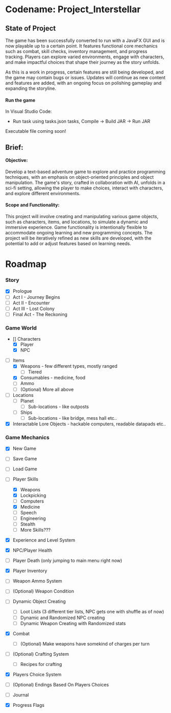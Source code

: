 # Codename: Project_Interstellar

## State of Project

The game has been successfully converted to run with a JavaFX GUI and is now playable up to a certain point. 
It features functional core mechanics such as combat, skill checks, inventory management, and progress tracking. 
Players can explore varied environments, engage with characters, and make impactful choices that shape their journey as the story unfolds. 



As this is a work in progress, certain features are still being developed, and the game may contain bugs or issues. 
Updates will continue as new content and features are added, with an ongoing focus on polishing gameplay and expanding the storyline.

#### Run the game

In Visual Studio Code:
* Run task using tasks.json tasks, Compile -> Build JAR -> Run JAR

Executable file coming soon!

## Brief:
#### Objective:
Develop a text-based adventure game to explore and practice programming techniques, with an emphasis on object-oriented principles and object manipulation. 
The game's story, crafted in collaboration with AI, unfolds in a sci-fi setting, allowing the player to make choices, interact with characters, and explore different environments.

#### Scope and Functionality:
This project will involve creating and manipulating various game objects, such as characters, items, and locations, to simulate a dynamic and immersive experience. 
Game functionality is intentionally flexible to accommodate ongoing learning and new programming concepts. 
The project will be iteratively refined as new skills are developed, with the potential to add or adjust features based on learning needs.


# Roadmap

### Story
* [X] Prologue
* [ ] Act I - Journey Begins
* [ ] Act II - Encounter
* [ ] Act III - Lost Colony
* [ ] Final Act - The Reckoning

### Game World
* [] Characters
    * [X] Player
    * [X] NPC
* [ ] Items
    * [X] Weapons - few different types, mostly ranged
        * [ ] Tiered
    * [X] Consumables - medicine, food
    * [ ] Ammo
    * [ ] (Optional) More all above
* [ ] Locations
    * [ ] Planet 
        * [ ] Sub-locations - like outposts
    * [ ] Ships
        * [ ] Sub-locations - like bridge, mess hall etc..
* [X] Interactable Lore Objects - hackable computers, readable datapads etc..
 
### Game Mechanics
* [X] New Game
* [ ] Save Game
* [ ] Load Game
* [ ] Player Skills
    * [X] Weapons
    * [X] Lockpicking
    * [ ] Computers
    * [X] Medicine
    * [ ] Speech
    * [ ] Engineering
    * [ ] Stealth
    * [ ] More Skills???
* [X] Experience and Level System
* [X] NPC/Player Health
* [ ] Player Death (only jumping to main menu right now)
* [X] Player Inventory
* [ ] Weapon Ammo System
* [ ] (Optional) Weapon Condition
* [ ] Dynamic Object Creating
    * [ ] Loot Lists (3 different tier lists, NPC gets one with shuffle as of now)
    * [ ] Dynamic and Randomized NPC creating
    * [ ] Dynamic Weapon Creating with Randomized stats
* [X] Combat 
    * [ ] (Optional) Make weapons have somekind of charges per turn
* [ ] (Optional) Crafting System
    * [ ] Recipes for crafting
* [X] Players Choice System
 * [ ] (Optional) Endings Based On Players Choices
* [ ] Journal
* [X] Progress Flags





    
